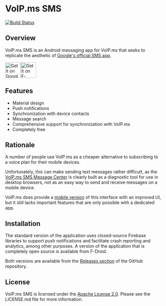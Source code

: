# VoIP.ms SMS #

[![Build Status](https://travis-ci.com/michaelkourlas/voipms-sms-client.svg?branch=master)](https://travis-ci.com/michaelkourlas/voipms-sms-client)

## Overview ##

VoIP.ms SMS is an Android messaging app for VoIP.ms that seeks to replicate the
aesthetic of [Google's official SMS app](https://play.google.com/store/apps/details?id=com.google.android.apps.messaging).

<a href='https://play.google.com/store/apps/details?id=net.kourlas.voipms_sms'><img alt='Get it on Google Play' src='https://play.google.com/intl/en_us/badges/images/generic/en_badge_web_generic.png' height="50"/></a><a href="https://f-droid.org/app/net.kourlas.voipms_sms"><img src="https://fdroid.gitlab.io/artwork/badge/get-it-on.png" alt="Get it on F-Droid" height="50"></a>

## Features ##

* Material design
* Push notifications
* Synchronization with device contacts
* Message search
* Comprehensive support for synchronization with VoIP.ms
* Completely free

## Rationale ##

A number of people use VoIP.ms as a cheaper alternative to subscribing to a
voice plan for their mobile devices.

Unfortunately, this can make sending text messages rather difficult, as the
[VoIP.ms SMS Message Center](https://voip.ms/m/sms.php) is clearly built as a
diagnostic tool for use in desktop browsers, not as an easy way to send and
receive messages on a mobile device.

VoIP.ms does provide a [mobile version](https://sms.voip.ms/) of this interface
with an improved UI, but it still lacks important features that are only
possible with a dedicated app.

## Installation ##

The standard version of the application uses closed-source Firebase libraries
to support push notifications and facilitate crash reporting and analytics,
among other purposes. A version of the application that is completely open
source is available from F-Droid.

Both versions are available from the [Releases section](https://github.com/michaelkourlas/voipms-sms-client/releases)
of the GitHub repository.

## License ##

VoIP.ms SMS is licensed under the [Apache License 2.0](http://www.apache.org/licenses/LICENSE-2.0).
Please see the LICENSE.md file for more information.
